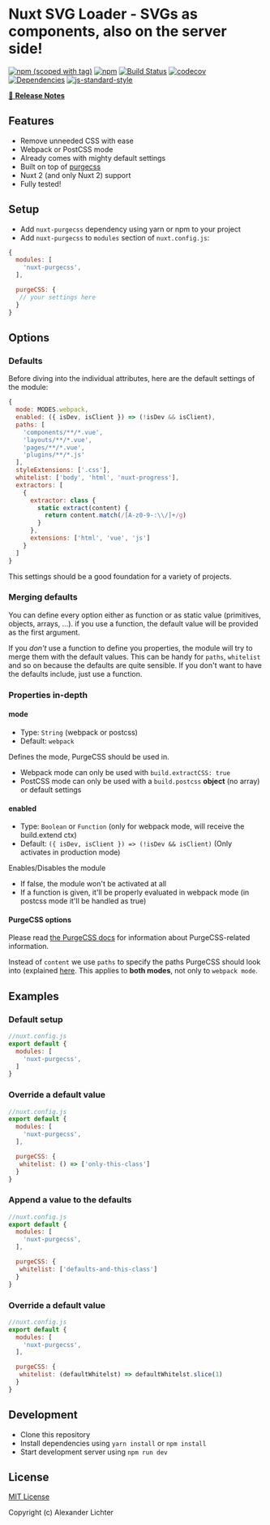 # Nuxt SVG Loader - SVGs as components, also on the server side!
[![npm (scoped with tag)](https://img.shields.io/npm/v/nuxt-purgecss/latest.svg?style=flat-square)](https://npmjs.com/package/nuxt-purgecss)
[![npm](https://img.shields.io/npm/dt/nuxt-purgecss.svg?style=flat-square)](https://npmjs.com/package/nuxt-purgecss)
[![Build Status](https://travis-ci.com/Developmint/nuxt-purgecss.svg?branch=master)](https://travis-ci.com/Developmint/nuxt-purgecss)
[![codecov](https://codecov.io/gh/Developmint/nuxt-purgecss/branch/master/graph/badge.svg)](https://codecov.io/gh/Developmint/nuxt-purgecss)
[![Dependencies](https://david-dm.org/Developmint/nuxt-purgecss/status.svg?style=flat-square)](https://david-dm.org/Developmint/nuxt-purgecss)
[![js-standard-style](https://img.shields.io/badge/code_style-standard-brightgreen.svg?style=flat-square)](http://standardjs.com)

>

[📖 **Release Notes**](./CHANGELOG.md)

## Features

* Remove unneeded CSS with ease
* Webpack or PostCSS mode
* Already comes with mighty default settings
* Built on top of [purgecss](https://github.com/FullHuman/purgecss)
* Nuxt 2 (and only Nuxt 2) support
* Fully tested!

## Setup

- Add `nuxt-purgecss` dependency using yarn or npm to your project
- Add `nuxt-purgecss` to `modules` section of `nuxt.config.js`:

```js
{
  modules: [
    'nuxt-purgecss',
  ],

  purgeCSS: {
   // your settings here
  }
}
```

## Options

### Defaults

Before diving into the individual attributes, here are the default settings of the module:

```js
{
  mode: MODES.webpack,
  enabled: ({ isDev, isClient }) => (!isDev && isClient),
  paths: [
    'components/**/*.vue',
    'layouts/**/*.vue',
    'pages/**/*.vue',
    'plugins/**/*.js'
  ],
  styleExtensions: ['.css'],
  whitelist: ['body', 'html', 'nuxt-progress'],
  extractors: [
    {
      extractor: class {
        static extract(content) {
          return content.match(/[A-z0-9-:\\/]+/g)
        }
      },
      extensions: ['html', 'vue', 'js']
    }
  ]
}
```

This settings should be a good foundation for a variety of projects.

### Merging defaults

You can define every option either as function or as static value (primitives, objects, arrays, ...).
if you use a function, the default value will be provided as the first argument.

If you *don't* use a function to define you properties, the module will try to
merge them with the default values. This can be handy for `paths`, `whitelist` and so on because
the defaults are quite sensible. If you don't want to have the defaults include, just use a function.

### Properties in-depth

#### mode

* Type: `String` (webpack or postcss)
* Default: `webpack`

Defines the mode, PurgeCSS should be used in.

* Webpack mode can only be used with `build.extractCSS: true`
* PostCSS mode can only be used with a `build.postcss` **object** (no array) or default settings

#### enabled

* Type: `Boolean` or `Function` (only for webpack mode, will receive the build.extend ctx)
* Default: `({ isDev, isClient }) => (!isDev && isClient)` (Only activates in production mode)

Enables/Disables the module

* If false, the module won't be activated at all
* If a function is given, it'll be properly evaluated in webpack mode (in postcss mode it'll be handled as true)


#### PurgeCSS options

Please read [the PurgeCSS docs](https://www.purgecss.com/configuration) for information about
PurgeCSS-related information.

Instead of `content` we use `paths` to specify the paths PurgeCSS should look into (explained [here](https://www.purgecss.com/with-webpack#options).
This applies to **both modes**, not only to `webpack mode`.

## Examples

### Default setup

```js
//nuxt.config.js
export default {
  modules: [
    'nuxt-purgecss',
  ]
}
```

### Override a default value


```js
//nuxt.config.js
export default {
  modules: [
    'nuxt-purgecss',
  ],

  purgeCSS: {
   whitelist: () => ['only-this-class']
  }
}
```

### Append a value to the defaults


```js
//nuxt.config.js
export default {
  modules: [
    'nuxt-purgecss',
  ],

  purgeCSS: {
   whitelist: ['defaults-and-this-class']
  }
}
```

### Override a default value


```js
//nuxt.config.js
export default {
  modules: [
    'nuxt-purgecss',
  ],

  purgeCSS: {
   whitelist: (defaultWhitelst) => defaultWhitelst.slice(1)
  }
}
```


## Development

- Clone this repository
- Install dependencies using `yarn install` or `npm install`
- Start development server using `npm run dev`

## License

[MIT License](./LICENSE)

Copyright (c) Alexander Lichter
